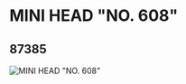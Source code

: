 # MINI HEAD "NO. 608"
## 87385
![MINI HEAD "NO. 608"](https://lc-www-live-s.legocdn.com/media/bricks/5/2/4558582.jpg)